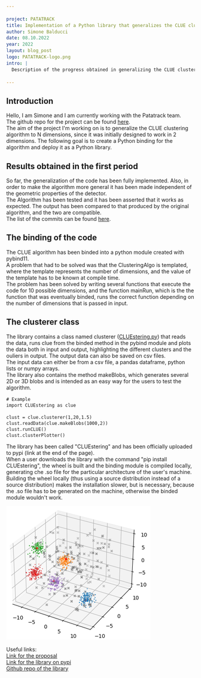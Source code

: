 ```yaml
---

project: PATATRACK
title: Implementation of a Python library that generalizes the CLUE clustering algorithm
author: Simone Balducci
date: 08.10.2022
year: 2022
layout: blog_post
logo: PATATRACK-logo.png
intro: |
  Description of the progress obtained in generalizing the CLUE clustering algorithm to N dimensions and binding it with Python.

---
```


## Introduction
Hello, I am Simone and I am currently working with the Patatrack team.  
The github repo for the project can be found [here](https://github.com/SimonB00/clue).  
The aim of the project I'm working on is to generalize the CLUE clustering algorithm to N dimensions, since it was initially designed to work in
2 dimensions. The following goal is to create a Python binding for the algorithm and deploy it as a Python library.

## Results obtained in the first period
So far, the generalization of the code has been fully implemented. Also, in order to make the algorithm more general it has been made independent of the
geometric properties of the detector.  
The Algorithm has been tested and it has been asserted that it works as expected. The output has been compared to that produced by the original algorithm,
and the two are compatible.  
The list of the commits can be found [here](https://github.com/SimonB00/clue/commits/main).

## The binding of the code
The CLUE algorithm has been binded into a python module created with pybind11.  
A problem that had to be solved was that the ClusteringAlgo is templated, where the template represents the number of dimensions, and the value of the template has to be known at compile time.  
The problem has been solved by writing several functions that execute the code for 10 possible dimensions, and the function mainRun, which is the the function that was eventually binded, runs the correct function depending on the number of dimensions that is passed in input.

## The clusterer class
The library contains a class named clusterer ([CLUEstering.py](https://github.com/SimonB00/CLUEstering/blob/main/CLUEstering/CLUEstering.py)) that reads the data, runs clue from the binded method in the pybind module and plots the data both in input and output, highlighting the different clusters and the ouliers in output. The output data can also be saved on csv files.  
The input data can either be from a csv file, a pandas dataframe, python lists or numpy arrays.  
The library also contains the method makeBlobs, which generates several 2D or 3D blobs and is intended as an easy way for the users to test the algorithm.
```
# Example
import CLUEstering as clue

clust = clue.clusterer(1,20,1.5)
clust.readData(clue.makeBlobs(1000,2))
clust.runCLUE()
clust.clusterPlotter()
```

The library has been called "CLUEstering" and has been officially uploaded to pypi (link at the end of the page).  
When a user downloads the library with the command "pip install CLUEstering", the wheel is built and the binding module is compiled locally, generating che .so file for the particular architecture of the user's machine.  
Building the wheel locally (thus using a source distribution instead of a source distribution) makes the installation slower, but is necessary, because the .so file has to be generated on the machine, otherwise the binded module wouldn't work.

![plot](https://raw.githubusercontent.com/SimonB00/GSOC_CLUE/main/images/blobwithnoise.png)

Useful links:  
[Link for the proposal](https://summerofcode.withgoogle.com/programs/2022/projects/h8Np6Hjm)  
[Link for the library on pypi](https://pypi.org/project/CLUEstering/)  
[Github repo of the library](https://github.com/cms-patatrack/CLUEstering)
